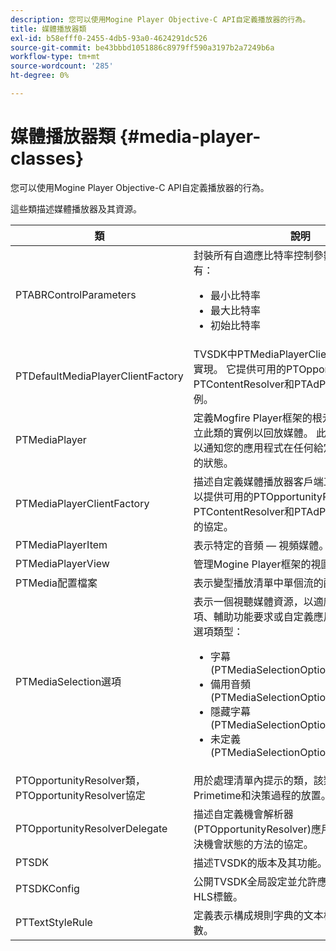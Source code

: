 ```yaml
---
description: 您可以使用Mogine Player Objective-C API自定義播放器的行為。
title: 媒體播放器類
exl-id: b58efff0-2455-4db5-93a0-4624291dc526
source-git-commit: be43bbbd1051886c8979ff590a3197b2a7249b6a
workflow-type: tm+mt
source-wordcount: '285'
ht-degree: 0%

---
```


# 媒體播放器類 {#media-player-classes}

您可以使用Mogine Player Objective-C API自定義播放器的行為。

這些類描述媒體播放器及其資源。

| 類 | 說明 |
|---|---|
| PTABRControlParameters | 封裝所有自適應比特率控制參數。 支援的參數有：<ul><li>最小比特率</li><li>最大比特率</li><li>初始比特率</li></ul> |
| PTDefaultMediaPlayerClientFactory | TVSDK中PTMediaPlayerClientFactority的預設實現。 它提供可用的PTOpportunityResolver、PTContentResolver和PTAdPolicySelector實例。 |
| PTMediaPlayer | 定義Mogfire Player框架的根元件。應用程式建立此類的實例以回放媒體。 此元件將派發通知，以通知您的應用程式在任何給定時間瞭解播放器的狀態。 |
| PTMediaPlayerClientFactory | 描述自定義媒體播放器客戶端工廠應實施的方法以提供可用的PTOpportunityResolver、PTContentResolver和PTAdPolicySelector實例的協定。 |
| PTMediaPlayerItem | 表示特定的音頻 — 視頻媒體。 |
| PTMediaPlayerView | 管理Mogine Player框架的視圖元件。 |
| PTMedia配置檔案 | 表示變型播放清單中單個流的配置檔案。 |
| PTMediaSelection選項 | 表示一個視聽媒體資源，以適應不同的語言首選項、輔助功能要求或自定義應用程式配置。 有效選項類型：<ul><li>字幕(PTMediaSelectionOptionTypeSubtilet)</li><li>備用音頻(PTMediaSelectionOptionTypeAudio)</li><li>隱藏字幕(PTMediaSelectionOptionTypeCC)</li><li>未定義(PTMediaSelectionOptionTypeUndefined)</li></ul> |
| PTOpportunityResolver類，PTOpportunityResolver協定 | 用於處理清單內提示的類，該類將用作Adobe Primetime和決策過程的放置。 |
| PTOpportunityResolverDelegate | 描述自定義機會解析器(PTOpportunityResolver)應用於向委託傳遞解決機會狀態的方法的協定。 |
| PTSDK | 描述TVSDK的版本及其功能。 |
| PTSDKConfig | 公開TVSDK全局設定並允許應用程式訂閱自定義HLS標籤。 |
| PTTextStyleRule | 定義表示構成規則字典的文本樣式屬性鍵的常數。 |
